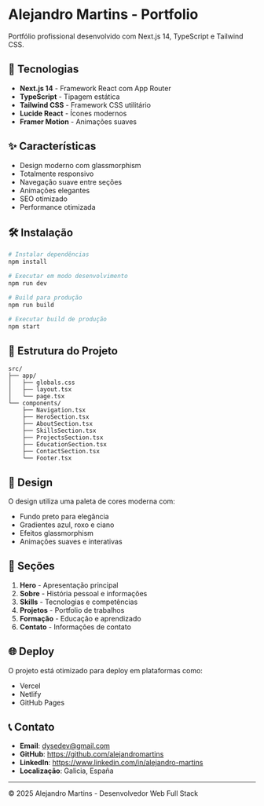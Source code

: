# Alejandro Martins - Portfolio

Portfólio profissional desenvolvido com Next.js 14, TypeScript e Tailwind CSS.

## 🚀 Tecnologias

- **Next.js 14** - Framework React com App Router
- **TypeScript** - Tipagem estática
- **Tailwind CSS** - Framework CSS utilitário
- **Lucide React** - Ícones modernos
- **Framer Motion** - Animações suaves

## ✨ Características

- Design moderno com glassmorphism
- Totalmente responsivo
- Navegação suave entre seções
- Animações elegantes
- SEO otimizado
- Performance otimizada

## 🛠️ Instalação

```bash
# Instalar dependências
npm install

# Executar em modo desenvolvimento
npm run dev

# Build para produção
npm run build

# Executar build de produção
npm start
```

## 📁 Estrutura do Projeto

```
src/
├── app/
│   ├── globals.css
│   ├── layout.tsx
│   └── page.tsx
└── components/
    ├── Navigation.tsx
    ├── HeroSection.tsx
    ├── AboutSection.tsx
    ├── SkillsSection.tsx
    ├── ProjectsSection.tsx
    ├── EducationSection.tsx
    ├── ContactSection.tsx
    └── Footer.tsx
```

## 🎨 Design

O design utiliza uma paleta de cores moderna com:
- Fundo preto para elegância
- Gradientes azul, roxo e ciano
- Efeitos glassmorphism
- Animações suaves e interativas

## 📱 Seções

1. **Hero** - Apresentação principal
2. **Sobre** - História pessoal e informações
3. **Skills** - Tecnologias e competências
4. **Projetos** - Portfolio de trabalhos
5. **Formação** - Educação e aprendizado
6. **Contato** - Informações de contato

## 🌐 Deploy

O projeto está otimizado para deploy em plataformas como:
- Vercel
- Netlify
- GitHub Pages

## 📞 Contato

- **Email**: dysedev@gmail.com
- **GitHub**: https://github.com/alejandromartins
- **LinkedIn**: https://www.linkedin.com/in/alejandro-martins
- **Localização**: Galicia, España

---

© 2025 Alejandro Martins - Desenvolvedor Web Full Stack
